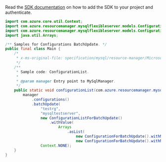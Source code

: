 Read the [SDK documentation](https://github.com/Azure/azure-sdk-for-java/blob/azure-resourcemanager-mysqlflexibleserver_1.0.0-beta.2/sdk/mysqlflexibleserver/azure-resourcemanager-mysqlflexibleserver/README.md) on how to add the SDK to your project and authenticate.

```java
import com.azure.core.util.Context;
import com.azure.resourcemanager.mysqlflexibleserver.models.ConfigurationForBatchUpdate;
import com.azure.resourcemanager.mysqlflexibleserver.models.ConfigurationListForBatchUpdate;
import java.util.Arrays;

/** Samples for Configurations BatchUpdate. */
public final class Main {
    /*
     * x-ms-original-file: specification/mysql/resource-manager/Microsoft.DBforMySQL/stable/2021-05-01/examples/ConfigurationsBatchUpdate.json
     */
    /**
     * Sample code: ConfigurationList.
     *
     * @param manager Entry point to MySqlManager.
     */
    public static void configurationList(com.azure.resourcemanager.mysqlflexibleserver.MySqlManager manager) {
        manager
            .configurations()
            .batchUpdate(
                "testrg",
                "mysqltestserver",
                new ConfigurationListForBatchUpdate()
                    .withValue(
                        Arrays
                            .asList(
                                new ConfigurationForBatchUpdate().withName("event_scheduler").withValue("OFF"),
                                new ConfigurationForBatchUpdate().withName("div_precision_increment").withValue("8"))),
                Context.NONE);
    }
}
```
